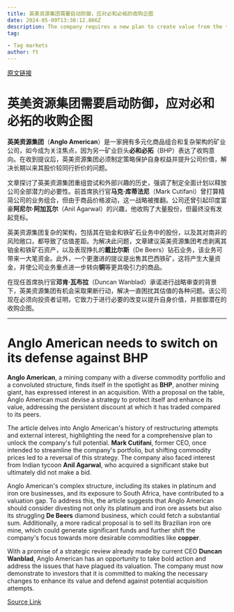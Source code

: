 ```yaml
---
title: 英美资源集团需要启动防御，应对必和必拓的收购企图
date: 2024-05-09T13:38:12.866Z
description: The company requires a new plan to create value from the troubled mining house
tag: 

- Tag markets
author: ft
---
```


[原文链接](https://ft.com/content/94169fe8-3803-4deb-a05c-93db841d44f6)

# **英美资源**集团需要启动防御，应对**必和必拓**的收购企图

**英美资源集团**（**Anglo American**）是一家拥有多元化商品组合和复杂架构的矿业公司，如今成为关注焦点，因为另一矿业巨头**必和必拓**（BHP）表达了收购意向。在收到提议后，英美资源集团必须制定策略保护自身权益并提升公司价值，解决长期以来其股价较同行折价的问题。

文章探讨了英美资源集团重组尝试和外部兴趣的历史，强调了制定全面计划以释放公司全部潜力的必要性。前首席执行官**马克·库蒂法尼**（Mark Cutifani）曾打算精简公司的业务组合，但由于商品价格波动，这一战略被推翻。公司还曾引起印度富豪**阿尼尔·阿加瓦尔**（Anil Agarwal）的兴趣，他收购了大量股份，但最终没有发起竞标。

英美资源集团复杂的架构，包括其在铂金和铁矿石业务中的股份，以及其对南非的风险敞口，都导致了估值差距。为解决此问题，文章建议英美资源集团考虑剥离其铂金和铁矿石资产，以及表现挣扎的**戴比尔斯**（De Beers）钻石业务，该业务可带来一大笔资金。此外，一个更激进的提议是出售其巴西铁矿，这将产生大量资金，并使公司业务重点进一步转向**铜**等更具吸引力的商品。

在现任首席执行官**邓肯·瓦布拉**（Duncan Wanblad）承诺进行战略审查的背景下，英美资源集团有机会采取果断行动，解决一直困扰其估值的各种问题。该公司现在必须向投资者证明，它致力于进行必要的改变以提升自身价值，并抵御潜在的收购企图。

---

# Anglo American needs to switch on its defense against BHP

**Anglo American**, a mining company with a diverse commodity portfolio and a convoluted structure, finds itself in the spotlight as **BHP**, another mining giant, has expressed interest in an acquisition. With a proposal on the table, Anglo American must devise a strategy to protect itself and enhance its value, addressing the persistent discount at which it has traded compared to its peers. 

The article delves into Anglo American's history of restructuring attempts and external interest, highlighting the need for a comprehensive plan to unlock the company's full potential. **Mark Cutifani**, former CEO, once intended to streamline the company's portfolio, but shifting commodity prices led to a reversal of this strategy. The company also faced interest from Indian tycoon **Anil Agarwal**, who acquired a significant stake but ultimately did not make a bid. 

Anglo American's complex structure, including its stakes in platinum and iron ore businesses, and its exposure to South Africa, have contributed to a valuation gap. To address this, the article suggests that Anglo American should consider divesting not only its platinum and iron ore assets but also its struggling **De Beers** diamond business, which could fetch a substantial sum. Additionally, a more radical proposal is to sell its Brazilian iron ore mine, which could generate significant funds and further shift the company's focus towards more desirable commodities like **copper**. 

With a promise of a strategic review already made by current CEO **Duncan Wanblad**, Anglo American has an opportunity to take bold action and address the issues that have plagued its valuation. The company must now demonstrate to investors that it is committed to making the necessary changes to enhance its value and defend against potential acquisition attempts.

[Source Link](https://ft.com/content/94169fe8-3803-4deb-a05c-93db841d44f6)

